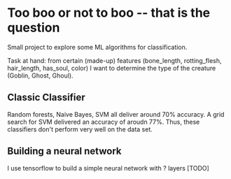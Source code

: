 # Too boo or not to boo -- that is the question

Small project to explore some ML algorithms for classification.

Task at hand: from certain (made-up) features (bone_length, rotting_flesh, hair_length, has_soul, color) I want to determine the type of the creature (Goblin, Ghost, Ghoul). 


## Classic Classifier
 
 Random forests, Naive Bayes, SVM all deliver around 70% accuracy. A grid search for SVM delivered an accuracy of aroudn 77%. 
 Thus, these classifiers don't perform very well on the data set.
 
## Building a neural network
 
 I use tensorflow to build a simple neural network with ? layers [TODO]

